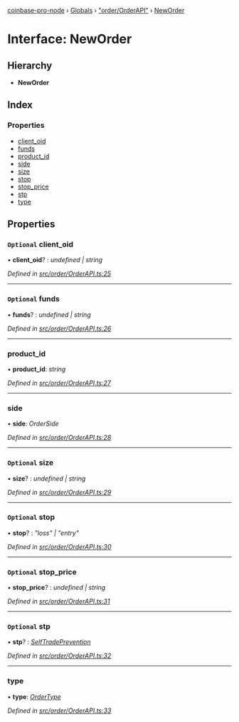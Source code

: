 [coinbase-pro-node](../README.md) › [Globals](../globals.md) › ["order/OrderAPI"](../modules/_order_orderapi_.md) › [NewOrder](_order_orderapi_.neworder.md)

# Interface: NewOrder

## Hierarchy

- **NewOrder**

## Index

### Properties

- [client_oid](_order_orderapi_.neworder.md#optional-client_oid)
- [funds](_order_orderapi_.neworder.md#optional-funds)
- [product_id](_order_orderapi_.neworder.md#product_id)
- [side](_order_orderapi_.neworder.md#side)
- [size](_order_orderapi_.neworder.md#optional-size)
- [stop](_order_orderapi_.neworder.md#optional-stop)
- [stop_price](_order_orderapi_.neworder.md#optional-stop_price)
- [stp](_order_orderapi_.neworder.md#optional-stp)
- [type](_order_orderapi_.neworder.md#type)

## Properties

### `Optional` client_oid

• **client_oid**? : _undefined | string_

_Defined in [src/order/OrderAPI.ts:25](https://github.com/bennyn/coinbase-pro-node/blob/0085625/src/order/OrderAPI.ts#L25)_

---

### `Optional` funds

• **funds**? : _undefined | string_

_Defined in [src/order/OrderAPI.ts:26](https://github.com/bennyn/coinbase-pro-node/blob/0085625/src/order/OrderAPI.ts#L26)_

---

### product_id

• **product_id**: _string_

_Defined in [src/order/OrderAPI.ts:27](https://github.com/bennyn/coinbase-pro-node/blob/0085625/src/order/OrderAPI.ts#L27)_

---

### side

• **side**: _OrderSide_

_Defined in [src/order/OrderAPI.ts:28](https://github.com/bennyn/coinbase-pro-node/blob/0085625/src/order/OrderAPI.ts#L28)_

---

### `Optional` size

• **size**? : _undefined | string_

_Defined in [src/order/OrderAPI.ts:29](https://github.com/bennyn/coinbase-pro-node/blob/0085625/src/order/OrderAPI.ts#L29)_

---

### `Optional` stop

• **stop**? : _"loss" | "entry"_

_Defined in [src/order/OrderAPI.ts:30](https://github.com/bennyn/coinbase-pro-node/blob/0085625/src/order/OrderAPI.ts#L30)_

---

### `Optional` stop_price

• **stop_price**? : _undefined | string_

_Defined in [src/order/OrderAPI.ts:31](https://github.com/bennyn/coinbase-pro-node/blob/0085625/src/order/OrderAPI.ts#L31)_

---

### `Optional` stp

• **stp**? : _[SelfTradePrevention](../enums/_order_orderapi_.selftradeprevention.md)_

_Defined in [src/order/OrderAPI.ts:32](https://github.com/bennyn/coinbase-pro-node/blob/0085625/src/order/OrderAPI.ts#L32)_

---

### type

• **type**: _[OrderType](../enums/_order_orderapi_.ordertype.md)_

_Defined in [src/order/OrderAPI.ts:33](https://github.com/bennyn/coinbase-pro-node/blob/0085625/src/order/OrderAPI.ts#L33)_
